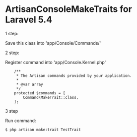 # ArtisanConsoleMakeTraits for Laravel 5.4

1 step:

Save this class into 'app/Console/Commands/'

2 step:

Register command into 'app/Console.Kernel.php'

```
    /**
     * The Artisan commands provided by your application.
     *
     * @var array
     */
    protected $commands = [
        Command\MakeTrait::class,
    ];
```
3 step

Run command:

```
$ php artisan make:trait TestTrait
```
